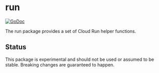 # run

[![GoDoc](https://godoc.org/github.com/kelseyhightower/run?status.svg)](https://pkg.go.dev/github.com/kelseyhightower/run)

The run package provides a set of Cloud Run helper functions.

## Status

This package is experimental and should not be used or assumed to be stable. Breaking changes are guaranteed to happen.
